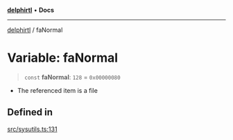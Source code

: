[**delphirtl**](../README.md) • **Docs**

***

[delphirtl](../globals.md) / faNormal

# Variable: faNormal

> `const` **faNormal**: `128` = `0x00000080`

* The referenced item is a file

## Defined in

[src/sysutils.ts:131](https://github.com/chuacw/delphirtl/blob/b2d86277a5251f0037cf01044224c3e29dc4c6be/src/sysutils.ts#L131)
